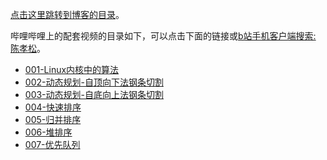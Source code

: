 [点击这里跳转到博客的目录](https://chenxiaosong.com/courses/algorithm/algorithm.html)。

哔哩哔哩上的配套视频的目录如下，可以点击下面的链接或[b站手机客户端搜索: 陈孝松](https://chenxiaosong.com/bili)。

- [001-Linux内核中的算法](https://www.bilibili.com/video/BV1cNxueQEmn/)
- [002-动态规划-自顶向下法钢条切割](https://www.bilibili.com/video/BV1wPxuepEhe/)
- [003-动态规划-自底向上法钢条切割](https://www.bilibili.com/video/BV1wPxuepEhA/)
- [004-快速排序](https://www.bilibili.com/video/BV11u2VYTE5Q/)
- [005-归并排序](https://www.bilibili.com/video/BV1NKmMYZErm/)
- [006-堆排序](https://www.bilibili.com/video/BV1gfmTYYEMC/)
- [007-优先队列](https://www.bilibili.com/video/BV1pNCRY3EUS/)

